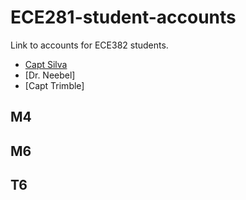ECE281-student-accounts
=======================

Link to accounts for ECE382 students.

- [Capt Silva](https://www.github.com/sivwizinbiznilva)
- [Dr. Neebel]
- [Capt Trimble]

## M4

## M6

## T6
